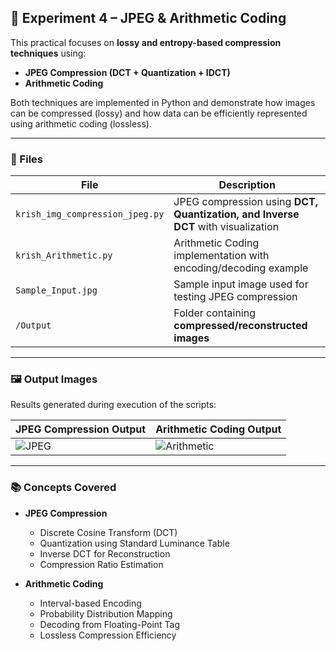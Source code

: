 
## 📁 Experiment 4 – JPEG & Arithmetic Coding

This practical focuses on **lossy and entropy-based compression techniques** using:

* **JPEG Compression (DCT + Quantization + IDCT)**
* **Arithmetic Coding**

Both techniques are implemented in Python and demonstrate how images can be compressed (lossy) and how data can be efficiently represented using arithmetic coding (lossless).

---

### 📄 Files

| File                          | Description                                                                 |
| ----------------------------- | --------------------------------------------------------------------------- |
| `krish_img_compression_jpeg.py` | JPEG compression using **DCT, Quantization, and Inverse DCT** with visualization |
| `krish_Arithmetic.py`     | Arithmetic Coding implementation with encoding/decoding example           |
| `Sample_Input.jpg`           | Sample input image used for testing JPEG compression                      |
| `/Output`                 | Folder containing **compressed/reconstructed images**                     |

---

### 🖼️ Output Images

Results generated during execution of the scripts:


| JPEG Compression Output                                   | Arithmetic Coding Output                                    |
|-----------------------------------------------------------|------------------------------------------------------------|
| ![JPEG](./Output%20Images/Output_jpeg.png)                | ![Arithmetic](./Output%20Images/Output_Arithmetic.png)     |

---

### 📚 Concepts Covered

* **JPEG Compression**
  - Discrete Cosine Transform (DCT)
  - Quantization using Standard Luminance Table
  - Inverse DCT for Reconstruction
  - Compression Ratio Estimation

* **Arithmetic Coding**
  - Interval-based Encoding
  - Probability Distribution Mapping
  - Decoding from Floating-Point Tag
  - Lossless Compression Efficiency

